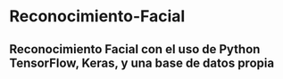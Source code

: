 # Reconocimiento-Facial
## Reconocimiento Facial con el uso de Python TensorFlow, Keras, y una base de datos propia 
